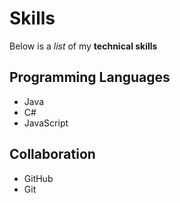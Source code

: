 # Skills

Below is a _list_ of my **technical skills**

## Programming Languages
- Java
- C#
- JavaScript

## Collaboration
- GitHub
- Git
